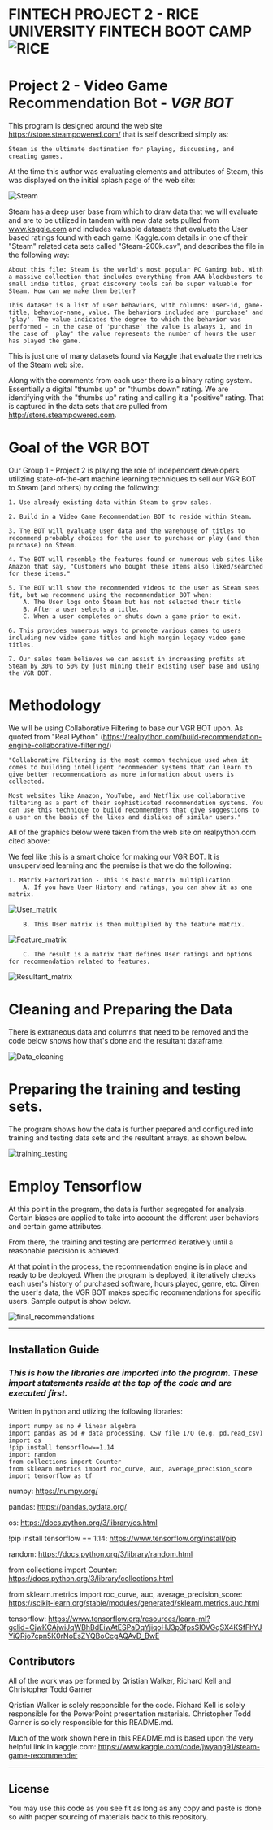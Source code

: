 # FINTECH PROJECT 2 - RICE UNIVERSITY FINTECH BOOT CAMP ![RICE](./Todd's%20project%20folder/images/Rice_logo_name.png)

# Project 2 - Video Game Recommendation Bot - *VGR BOT*

This program is designed around the web site https://store.steampowered.com/ that is self described simply as:

    Steam is the ultimate destination for playing, discussing, and creating games.


At the time this author was evaluating elements and attributes of Steam, this was displayed on the initial splash page of the web site:

![Steam](./Todd's%20project%20folder/images/Steam_splash_page.png)

Steam has a deep user base from which to draw data that we will evaluate and are to be utilized in tandem with new data sets pulled from www.kaggle.com and includes valuable datasets that evaluate the User based ratings found with each game.  Kaggle.com details in one of their "Steam" related data sets called "Steam-200k.csv", and describes the file in the following way:

    About this file: Steam is the world's most popular PC Gaming hub. With a massive collection that includes everything from AAA blockbusters to small indie titles, great discovery tools can be super valuable for Steam. How can we make them better?

    This dataset is a list of user behaviors, with columns: user-id, game-title, behavior-name, value. The behaviors included are 'purchase' and 'play'. The value indicates the degree to which the behavior was performed - in the case of 'purchase' the value is always 1, and in the case of 'play' the value represents the number of hours the user has played the game.

This is just one of many datasets found via Kaggle that evaluate the metrics of the Steam web site.  

Along with the comments from each user there is a binary rating system.  Essentially a digital "thumbs up" or "thumbs down" rating.  We are identifying with the "thumbs up" rating and calling it a "positive" rating.  That is captured in the data sets that are pulled from http://store.steampowered.com.

# Goal of the VGR BOT

Our Group 1 - Project 2 is playing the role of independent developers utilizing state-of-the-art machine learning techniques to sell our VGR BOT to Steam (and others) by doing the following:

    1. Use already existing data within Steam to grow sales.

    2. Build in a Video Game Recommendation BOT to reside within Steam.

    3. The BOT will evaluate user data and the warehouse of titles to recommend probably choices for the user to purchase or play (and then purchase) on Steam.

    4. The BOT will resemble the features found on numerous web sites like Amazon that say, "Customers who bought these items also liked/searched for these items."  

    5. The BOT will show the recommended videos to the user as Steam sees fit, but we recommend using the recommendation BOT when: 
        A. The User logs onto Steam but has not selected their title
        B. After a user selects a title.
        C. When a user completes or shuts down a game prior to exit.  

    6. This provides numerous ways to promote various games to users including new video game titles and high margin legacy video game titles.  

    7. Our sales team believes we can assist in increasing profits at Steam by 30% to 50% by just mining their existing user base and using the VGR BOT.

# Methodology

We will be using Collaborative Filtering to base our VGR BOT upon.  As quoted from "Real Python" (https://realpython.com/build-recommendation-engine-collaborative-filtering/)  

    "Collaborative Filtering is the most common technique used when it comes to building intelligent recommender systems that can learn to give better recommendations as more information about users is collected.

    Most websites like Amazon, YouTube, and Netflix use collaborative filtering as a part of their sophisticated recommendation systems. You can use this technique to build recommenders that give suggestions to a user on the basis of the likes and dislikes of similar users."

All of the graphics below were taken from the web site on realpython.com cited above:

We feel like this is a smart choice for making our VGR BOT.  It is unsupervised learning and the premise is that we do the following:

    1. Matrix Factorization - This is basic matrix multiplication.  
        A. If you have User History and ratings, you can show it as one matrix.  
![User_matrix](./Todd's%20project%20folder/images/matrix_User.png)

        B. This User matrix is then multiplied by the feature matrix.  

![Feature_matrix](./Todd's%20project%20folder/images/Feature_matrix.png)

        C. The result is a matrix that defines User ratings and options for recommendation related to features.  

![Resultant_matrix](./Todd's%20project%20folder/images/result_matrix.png)


# Cleaning and Preparing the Data

There is extraneous data and columns that need to be removed and the code below shows how that's done and the resultant dataframe.  

![Data_cleaning](./Todd's%20project%20folder/images/cleaning_data.png)

# Preparing the training and testing sets.  

The program shows how the data is further prepared and configured into training and testing data sets and the resultant arrays, as shown below.

![training_testing](./Todd's%20project%20folder/images/training_testing.png)

# Employ Tensorflow

At this point in the program, the data is further segregated for analysis.  Certain biases are applied to take into account the different user behaviors and certain game attributes.  

From there, the training and testing are performed iteratively until a reasonable precision is achieved.  

At that point in the process, the recommendation engine is in place and ready to be deployed.  When the program is deployed, it iteratively checks each user's history of purchased software, hours played, genre, etc.  Given the user's data, the VGR BOT makes specific recommendations for specific users.  Sample output is show below.  

![final_recommendations](./Todd's%20project%20folder/images/final_recommendations.png)



---

## Installation Guide


### *This is how the libraries are imported into the program.  These import statements reside at the top of the code and are executed first.*

Written in python and utiizing the following libraries:

    import numpy as np # linear algebra
    import pandas as pd # data processing, CSV file I/O (e.g. pd.read_csv)
    import os
    !pip install tensorflow==1.14
    import random
    from collections import Counter
    from sklearn.metrics import roc_curve, auc, average_precision_score
    import tensorflow as tf
    

    
numpy: https://numpy.org/

pandas: https://pandas.pydata.org/

os: https://docs.python.org/3/library/os.html

!pip install tensorflow == 1.14:  https://www.tensorflow.org/install/pip

random: https://docs.python.org/3/library/random.html

from collections import Counter: https://docs.python.org/3/library/collections.html

from sklearn.metrics import roc_curve, auc, average_precision_score: https://scikit-learn.org/stable/modules/generated/sklearn.metrics.auc.html

tensorflow: https://www.tensorflow.org/resources/learn-ml?gclid=CjwKCAjwiJqWBhBdEiwAtESPaDqYjiqoHJ3p3fpsSI0VGqSX4KSfFhYJYiQRjo7cpn5K0rNoEsZYQBoCcgAQAvD_BwE



## Contributors

All of the work was performed by Qristian Walker, Richard Kell and Christopher Todd Garner

Qristian Walker is solely responsible for the code. 
Richard Kell is solely responsible for the PowerPoint presentation materials.
Christopher Todd Garner is solely responsible for this README.md.

Much of the work shown here in this README.md is based upon the very helpful link in kaggle.com:  https://www.kaggle.com/code/jwyang91/steam-game-recommender

---

## License

You may use this code as you see fit as long as any copy and paste is done so with proper sourcing of materials back to this repository.                                      
